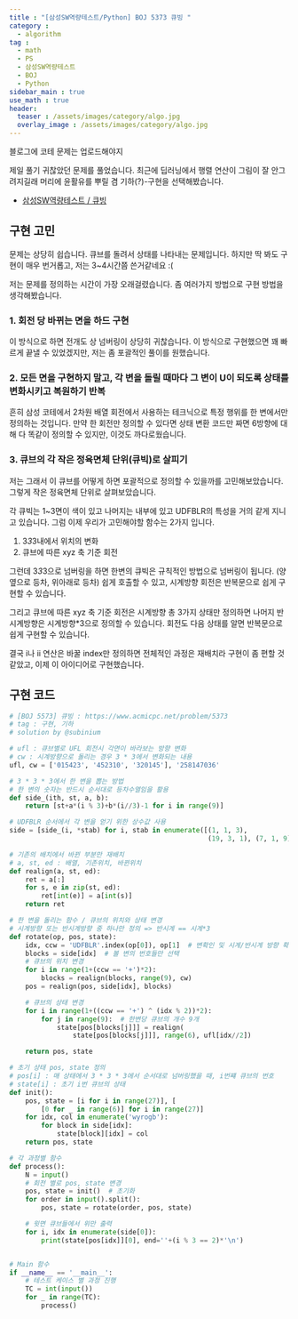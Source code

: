 ```yaml
---
title : "[삼성SW역량테스트/Python] BOJ 5373 큐빙 "
category :
  - algorithm
tag :
  - math
  - PS
  - 삼성SW역량테스트
  - BOJ
  - Python
sidebar_main : true
use_math : true
header:
  teaser : /assets/images/category/algo.jpg
  overlay_image : /assets/images/category/algo.jpg
---
```

블로그에 코테 문제는 업로드해야지

제일 풀기 귀찮았던 문제를 풀었습니다.
최근에 딥러닝에서 행렬 연산이 그림이 잘 안그려지길래 머리에 윤활유를 뿌릴 겸 기하(?)-구현을 선택해봤습니다.

- [삼성SW역량테스트 / 큐빙](https://github.com/subinium/BOJ-Samsung-Implementation/blob/master/5373/5373.py)

## 구현 고민

문제는 상당히 쉽습니다. 큐브를 돌려서 상태를 나타내는 문제입니다.
하지만 딱 봐도 구현이 매우 번거롭고, 저는 3~4시간쯤 쓴거같네요 :(

저는 문제를 정의하는 시간이 가장 오래걸렸습니다. 좀 여러가지 방법으로 구현 방법을 생각해봤습니다.

### 1. 회전 당 바뀌는 면을 하드 구현

이 방식으로 하면 전개도 상 넘버링이 상당히 귀찮습니다. 이 방식으로 구현했으면 꽤 빠르게 끝낼 수 있었겠지만, 저는 좀 포괄적인 풀이를 원했습니다.

### 2. 모든 면을 구현하지 말고, 각 변을 돌릴 때마다 그 변이 U이 되도록 상태를 변화시키고 복원하기 반복

흔히 삼성 코테에서 2차원 배열 회전에서 사용하는 테크닉으로 특정 행위를 한 변에서만 정의하는 것입니다. 만약 한 회전만 정의할 수 있다면 상태 변환 코드만 짜면 6방향에 대해 다 똑같이 정의할 수 있지만, 이것도 까다로웠습니다.

### 3. 큐브의 각 작은 정육면체 단위(큐빅)로 살피기

저는 그래서 이 큐브를 어떻게 하면 포괄적으로 정의할 수 있을까를 고민해보았습니다. 그렇게 작은 정육면체 단위로 살펴보았습니다.

각 큐빅는 1~3면이 색이 있고 나머지는 내부에 있고 UDFBLR의 특성을 거의 같게 지니고 있습니다. 그럼 이제 우리가 고민해야할 함수는 2가지 입니다.

1. 3*3*3내에서 위치의 변화
2. 큐브에 따른 xyz 축 기준 회전

그런데 3*3*3으로 넘버링을 하면 한변의 큐빅은 규칙적인 방법으로 넘버링이 됩니다. (양옆으로 등차, 위아래로 등차) 쉽게 호출할 수 있고, 시계방향 회전은 반복문으로 쉽게 구현할 수 있습니다.

그리고 큐브에 따른 xyz 축 기준 회전은 시계방향 총 3가지 상태만 정의하면 나머지 반시계방향은 시계방향*3으로 정의할 수 있습니다. 회전도 다음 상태를 알면 반복문으로 쉽게 구현할 수 있습니다.

결국 i나 ii 연산은 바꿀 index만 정의하면 전체적인 과정은 재배치라 구현이 좀 편할 것 같았고, 이제 이 아이디어로 구현했습니다.

## 구현 코드

``` py
# [BOJ 5573] 큐빙 : https://www.acmicpc.net/problem/5373
# tag : 구현, 기하
# solution by @subinium

# ufl : 큐브별로 UFL 회전시 각면이 바라보는 방향 변화
# cw : 시계방향으로 돌리는 경우 3 * 3에서 변화되는 내용
ufl, cw = ['015423', '452310', '320145'], '258147036'

# 3 * 3 * 3에서 한 변을 뽑는 방법
# 한 변의 숫자는 반드시 순서대로 등차수열임을 활용
def side_(ith, st, a, b):
    return [st+a*(i % 3)+b*(i//3)-1 for i in range(9)]

# UDFBLR 순서에서 각 변을 얻기 위한 상수값 사용
side = [side_(i, *stab) for i, stab in enumerate([(1, 1, 3),
                                                  (19, 3, 1), (7, 1, 9), (1, 9, 1), (1, 3, 9), (3, 9, 3)])]

# 기존의 배치에서 바뀐 부분만 재배치
# a, st, ed : 배열, 기존위치, 바뀐위치
def realign(a, st, ed):
    ret = a[:]
    for s, e in zip(st, ed):
        ret[int(e)] = a[int(s)]
    return ret

# 한 변을 돌리는 함수 / 큐브의 위치와 상태 변경
# 시계방향 또는 반시계방향 중 하나만 정의 => 반시계 == 시계*3
def rotate(op, pos, state):
    idx, ccw = 'UDFBLR'.index(op[0]), op[1]  # 변확인 및 시계/반시계 방향 확인
    blocks = side[idx]  # 볼 변의 번호들만 선택
    # 큐브의 위치 변경
    for i in range(1+(ccw == '+')*2):
        blocks = realign(blocks, range(9), cw)
    pos = realign(pos, side[idx], blocks)

    # 큐브의 상태 변경
    for i in range(1+((ccw == '+') ^ (idx % 2))*2):
        for j in range(9):  # 한변당 큐브의 개수 9개
            state[pos[blocks[j]]] = realign(
                state[pos[blocks[j]]], range(6), ufl[idx//2])

    return pos, state

# 초기 상태 pos, state 정의
# pos[i] : 매 상태에서 3 * 3 * 3에서 순서대로 넘버링했을 때, i번쨰 큐브의 번호
# state[i] : 초기 i번 큐브의 상태
def init():
    pos, state = [i for i in range(27)], [
        [0 for _ in range(6)] for i in range(27)]
    for idx, col in enumerate('wyrogb'):
        for block in side[idx]:
            state[block][idx] = col
    return pos, state

# 각 과정별 함수
def process():
    N = input()
    # 회전 별로 pos, state 변경
    pos, state = init()  # 초기화
    for order in input().split():
        pos, state = rotate(order, pos, state)

    # 윗면 큐브들에서 위만 출력
    for i, idx in enumerate(side[0]):
        print(state[pos[idx]][0], end=''+(i % 3 == 2)*'\n')


# Main 함수
if __name__ == '__main__':
    # 테스트 케이스 별 과정 진행
    TC = int(input())
    for _ in range(TC):
        process()
```